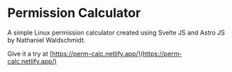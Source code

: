 # Permission Calculator
A simple Linux permission calculator created using Svelte JS and Astro JS by Nathaniel Waldschmidt.

Give it a try at [https://perm-calc.netlify.app/](https://perm-calc.netlify.app/)
